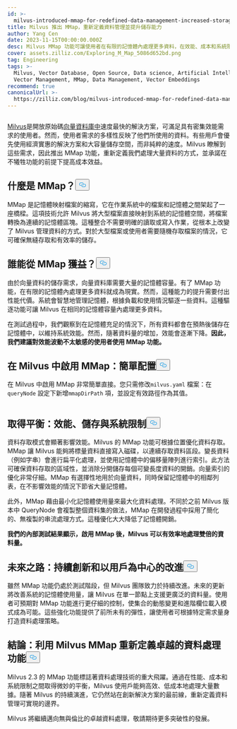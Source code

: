 ```yaml
---
id: >-
  milvus-introduced-mmap-for-redefined-data-management-increased-storage-capability.md
title: Milvus 推出 MMap，重新定義資料管理並提升儲存能力
author: Yang Cen
date: 2023-11-15T00:00:00.000Z
desc: Milvus MMap 功能可讓使用者在有限的記憶體內處理更多資料，在效能、成本和系統限制之間取得微妙的平衡。
cover: assets.zilliz.com/Exploring_M_Map_5086d652bd.png
tag: Engineering
tags: >-
  Milvus, Vector Database, Open Source, Data science, Artificial Intelligence,
  Vector Management, MMap, Data Management, Vector Embeddings
recommend: true
canonicalUrl: >-
  https://zilliz.com/blog/milvus-introduced-mmap-for-redefined-data-management-increased-storage-capability
---
```

<p>
  <span class="img-wrapper">
    <img translate="no" src="https://assets.zilliz.com/Exploring_M_Map_5086d652bd.png" alt="" class="doc-image" id="" />
    <span></span>
  </span>
</p>
<p><a href="https://zilliz.com/what-is-milvus">Milvus</a>是開放原始碼<a href="https://zilliz.com/blog/what-is-a-real-vector-database">向量資料庫中</a>速度最快的解決方案，可滿足具有密集效能需求的使用者。然而，使用者需求的多樣性反映了他們所使用的資料。有些用戶會優先使用經濟實惠的解決方案和大容量儲存空間，而非純粹的速度。Milvus 瞭解到這些需求，因此推出 MMap 功能，重新定義我們處理大量資料的方式，並承諾在不犧牲功能的前提下提高成本效益。</p>
<h2 id="What-is-MMap" class="common-anchor-header">什麼是 MMap？<button data-href="#What-is-MMap" class="anchor-icon" translate="no">
      <svg translate="no"
        aria-hidden="true"
        focusable="false"
        height="20"
        version="1.1"
        viewBox="0 0 16 16"
        width="16"
      >
        <path
          fill="#0092E4"
          fill-rule="evenodd"
          d="M4 9h1v1H4c-1.5 0-3-1.69-3-3.5S2.55 3 4 3h4c1.45 0 3 1.69 3 3.5 0 1.41-.91 2.72-2 3.25V8.59c.58-.45 1-1.27 1-2.09C10 5.22 8.98 4 8 4H4c-.98 0-2 1.22-2 2.5S3 9 4 9zm9-3h-1v1h1c1 0 2 1.22 2 2.5S13.98 12 13 12H9c-.98 0-2-1.22-2-2.5 0-.83.42-1.64 1-2.09V6.25c-1.09.53-2 1.84-2 3.25C6 11.31 7.55 13 9 13h4c1.45 0 3-1.69 3-3.5S14.5 6 13 6z"
        ></path>
      </svg>
    </button></h2><p>MMap 是記憶體映射檔案的縮寫，它在作業系統中的檔案和記憶體之間架起了一座橋樑。這項技術允許 Milvus 將大型檔案直接映射到系統的記憶體空間，將檔案轉換為連續的記憶體區塊。這種整合不需要明確的讀取或寫入作業，從根本上改變了 Milvus 管理資料的方式。對於大型檔案或使用者需要隨機存取檔案的情況，它可確保無縫存取和有效率的儲存。</p>
<h2 id="Who-benefits-from-MMap" class="common-anchor-header">誰能從 MMap 獲益？<button data-href="#Who-benefits-from-MMap" class="anchor-icon" translate="no">
      <svg translate="no"
        aria-hidden="true"
        focusable="false"
        height="20"
        version="1.1"
        viewBox="0 0 16 16"
        width="16"
      >
        <path
          fill="#0092E4"
          fill-rule="evenodd"
          d="M4 9h1v1H4c-1.5 0-3-1.69-3-3.5S2.55 3 4 3h4c1.45 0 3 1.69 3 3.5 0 1.41-.91 2.72-2 3.25V8.59c.58-.45 1-1.27 1-2.09C10 5.22 8.98 4 8 4H4c-.98 0-2 1.22-2 2.5S3 9 4 9zm9-3h-1v1h1c1 0 2 1.22 2 2.5S13.98 12 13 12H9c-.98 0-2-1.22-2-2.5 0-.83.42-1.64 1-2.09V6.25c-1.09.53-2 1.84-2 3.25C6 11.31 7.55 13 9 13h4c1.45 0 3-1.69 3-3.5S14.5 6 13 6z"
        ></path>
      </svg>
    </button></h2><p>由於向量資料的儲存需求，向量資料庫需要大量的記憶體容量。有了 MMap 功能，在有限的記憶體內處理更多資料就成為現實。然而，這種能力的提升需要付出性能代價。系統會智慧地管理記憶體，根據負載和使用情況驅逐一些資料。這種驅逐功能可讓 Milvus 在相同的記憶體容量內處理更多資料。</p>
<p>在測試過程中，我們觀察到在記憶體充足的情況下，所有資料都會在預熱後儲存在記憶體中，以維持系統效能。然而，隨著資料量的增加，效能會逐漸下降。<strong>因此，我們建議對效能波動不太敏感的使用者使用 MMap 功能。</strong></p>
<h2 id="Enabling-MMap-in-Milvus-a-simple-configuration" class="common-anchor-header">在 Milvus 中啟用 MMap：簡單配置<button data-href="#Enabling-MMap-in-Milvus-a-simple-configuration" class="anchor-icon" translate="no">
      <svg translate="no"
        aria-hidden="true"
        focusable="false"
        height="20"
        version="1.1"
        viewBox="0 0 16 16"
        width="16"
      >
        <path
          fill="#0092E4"
          fill-rule="evenodd"
          d="M4 9h1v1H4c-1.5 0-3-1.69-3-3.5S2.55 3 4 3h4c1.45 0 3 1.69 3 3.5 0 1.41-.91 2.72-2 3.25V8.59c.58-.45 1-1.27 1-2.09C10 5.22 8.98 4 8 4H4c-.98 0-2 1.22-2 2.5S3 9 4 9zm9-3h-1v1h1c1 0 2 1.22 2 2.5S13.98 12 13 12H9c-.98 0-2-1.22-2-2.5 0-.83.42-1.64 1-2.09V6.25c-1.09.53-2 1.84-2 3.25C6 11.31 7.55 13 9 13h4c1.45 0 3-1.69 3-3.5S14.5 6 13 6z"
        ></path>
      </svg>
    </button></h2><p>在 Milvus 中啟用 MMap 非常簡單直接。您只需修改<code translate="no">milvus.yaml</code> 檔案：在<code translate="no">queryNode</code> 設定下新增<code translate="no">mmapDirPath</code> 項，並設定有效路徑作為其值。</p>
<p>
  <span class="img-wrapper">
    <img translate="no" src="https://assets.zilliz.com/enabling_mmap_a2df88276b.png" alt="" class="doc-image" id="" />
    <span></span>
  </span>
</p>
<h2 id="Striking-the-balance-performance-storage-and-system-limits" class="common-anchor-header">取得平衡：效能、儲存與系統限制<button data-href="#Striking-the-balance-performance-storage-and-system-limits" class="anchor-icon" translate="no">
      <svg translate="no"
        aria-hidden="true"
        focusable="false"
        height="20"
        version="1.1"
        viewBox="0 0 16 16"
        width="16"
      >
        <path
          fill="#0092E4"
          fill-rule="evenodd"
          d="M4 9h1v1H4c-1.5 0-3-1.69-3-3.5S2.55 3 4 3h4c1.45 0 3 1.69 3 3.5 0 1.41-.91 2.72-2 3.25V8.59c.58-.45 1-1.27 1-2.09C10 5.22 8.98 4 8 4H4c-.98 0-2 1.22-2 2.5S3 9 4 9zm9-3h-1v1h1c1 0 2 1.22 2 2.5S13.98 12 13 12H9c-.98 0-2-1.22-2-2.5 0-.83.42-1.64 1-2.09V6.25c-1.09.53-2 1.84-2 3.25C6 11.31 7.55 13 9 13h4c1.45 0 3-1.69 3-3.5S14.5 6 13 6z"
        ></path>
      </svg>
    </button></h2><p>資料存取模式會顯著影響效能。Milvus 的 MMap 功能可根據位置優化資料存取。MMap 讓 Milvus 能夠將標量資料直接寫入磁碟，以連續存取資料區段。變長資料（例如字串）會進行扁平化處理，並使用記憶體中的偏移量陣列進行索引。此方法可確保資料存取的區域性，並消除分開儲存每個可變長度資料的開銷。向量索引的優化非常仔細。MMap 有選擇性地用於向量資料，同時保留記憶體中的相鄰列表，在不影響效能的情況下節省大量記憶體。</p>
<p>此外，MMap 藉由最小化記憶體使用量來最大化資料處理。不同於之前 Milvus 版本中 QueryNode 會複製整個資料集的做法，MMap 在開發過程中採用了簡化的、無複製的串流處理方式。這種優化大大降低了記憶體開銷。</p>
<p><strong>我們的內部測試結果顯示，啟用 MMap 後，Milvus 可以有效率地處理雙倍的資料量。</strong></p>
<h2 id="The-road-ahead-continuous-innovation-and-user-centric-enhancements" class="common-anchor-header">未來之路：持續創新和以用戶為中心的改進<button data-href="#The-road-ahead-continuous-innovation-and-user-centric-enhancements" class="anchor-icon" translate="no">
      <svg translate="no"
        aria-hidden="true"
        focusable="false"
        height="20"
        version="1.1"
        viewBox="0 0 16 16"
        width="16"
      >
        <path
          fill="#0092E4"
          fill-rule="evenodd"
          d="M4 9h1v1H4c-1.5 0-3-1.69-3-3.5S2.55 3 4 3h4c1.45 0 3 1.69 3 3.5 0 1.41-.91 2.72-2 3.25V8.59c.58-.45 1-1.27 1-2.09C10 5.22 8.98 4 8 4H4c-.98 0-2 1.22-2 2.5S3 9 4 9zm9-3h-1v1h1c1 0 2 1.22 2 2.5S13.98 12 13 12H9c-.98 0-2-1.22-2-2.5 0-.83.42-1.64 1-2.09V6.25c-1.09.53-2 1.84-2 3.25C6 11.31 7.55 13 9 13h4c1.45 0 3-1.69 3-3.5S14.5 6 13 6z"
        ></path>
      </svg>
    </button></h2><p>雖然 MMap 功能仍處於測試階段，但 Milvus 團隊致力於持續改進。未來的更新將改善系統的記憶體使用量，讓 Milvus 在單一節點上支援更廣泛的資料量。使用者可預期對 MMap 功能進行更仔細的控制，使集合的動態變更和進階欄位載入模式成為可能。這些強化功能提供了前所未有的彈性，讓使用者可根據特定需求量身打造資料處理策略。</p>
<h2 id="Conclusion-redefining-data-processing-excellence-with-Milvus-MMap" class="common-anchor-header">結論：利用 Milvus MMap 重新定義卓越的資料處理功能<button data-href="#Conclusion-redefining-data-processing-excellence-with-Milvus-MMap" class="anchor-icon" translate="no">
      <svg translate="no"
        aria-hidden="true"
        focusable="false"
        height="20"
        version="1.1"
        viewBox="0 0 16 16"
        width="16"
      >
        <path
          fill="#0092E4"
          fill-rule="evenodd"
          d="M4 9h1v1H4c-1.5 0-3-1.69-3-3.5S2.55 3 4 3h4c1.45 0 3 1.69 3 3.5 0 1.41-.91 2.72-2 3.25V8.59c.58-.45 1-1.27 1-2.09C10 5.22 8.98 4 8 4H4c-.98 0-2 1.22-2 2.5S3 9 4 9zm9-3h-1v1h1c1 0 2 1.22 2 2.5S13.98 12 13 12H9c-.98 0-2-1.22-2-2.5 0-.83.42-1.64 1-2.09V6.25c-1.09.53-2 1.84-2 3.25C6 11.31 7.55 13 9 13h4c1.45 0 3-1.69 3-3.5S14.5 6 13 6z"
        ></path>
      </svg>
    </button></h2><p>Milvus 2.3 的 MMap 功能標誌著資料處理技術的重大飛躍。通過在性能、成本和系統限制之間取得微妙的平衡，Milvus 使用戶能夠高效、低成本地處理大量數據。隨著 Milvus 的持續演進，它仍然站在創新解決方案的最前線，重新定義資料管理可實現的邊界。</p>
<p>Milvus 將繼續邁向無與倫比的卓越資料處理，敬請期待更多突破性的發展。</p>
